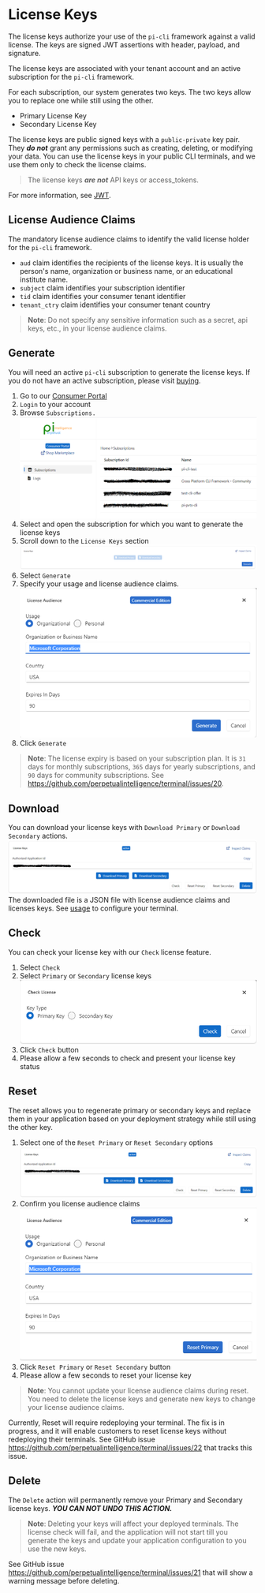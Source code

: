 # License Keys

The license keys authorize your use of the `pi-cli` framework against a valid license. The keys are signed JWT assertions with header, payload, and signature. 

The license keys are associated with your tenant account and an active subscription for the `pi-cli` framework.

For each subscription, our system generates two keys. The two keys allow you to replace one while still using the other.
- Primary License Key
- Secondary License Key

The license keys are public signed keys with a `public-private` key pair. They ***do not*** grant any permissions such as creating, deleting, or modifying your data. You can use the license keys in your public CLI terminals, and we use them only to check the license claims.

> The license keys ***are not*** API keys or access_tokens.

For more information, see [JWT](https://jwt.io/introduction).

## License Audience Claims
The mandatory license audience claims to identify the valid license holder for the `pi-cli` framework.
- `aud` claim identifies the recipients of the license keys. It is usually the person's name, organization or business name, or an educational institute name.
- `subject` claim identifies your subscription identifier
- `tid` claim identifies your consumer tenant identifier
- `tenant_ctry` claim identifies your consumer tenant country

> **Note**: Do not specify any sensitive information such as a secret, api keys, etc., in your license audience claims.

## Generate
You will need an active `pi-cli` subscription to generate the license keys. If you do not have an active subscription, please visit [buying](../../buying/intro.md).

1. Go to our [Consumer Portal](https://consumer.perpetualintelligence.com/)
2. `Login` to your account
3. Browse `Subscriptions.`
![Subscription](../../../images/picli/licensing/subscriptions.png)
4. Select and open the subscription for which you want to generate the license keys
5. Scroll down to the `License Keys` section
![Generate License Keys](../../../images/picli/licensing/generate.png)
6. Select `Generate`
7. Specify your usage and license audience claims. 
![Audience](../../../images/picli/licensing/generate-audience.png)
8. Click `Generate` 

> **Note**: The license expiry is based on your subscription plan. It is `31` days for monthly subscriptions, `365` days for yearly subscriptions, and `90` days for community subscriptions. See https://github.com/perpetualintelligence/terminal/issues/20.

## Download
You can download your license keys with `Download Primary` or `Download Secondary` actions.
![Download License Keys](../../../images/picli/licensing/licensekeys.png)
The downloaded file is a JSON file with license audience claims and licenses keys. See [usage](usage.md) to configure your terminal.

## Check
You can check your license key with our `Check` license feature.
1. Select `Check`
2. Select `Primary` or `Secondary` license keys
![Check](../../../images/picli/licensing/check-license.png)
3. Click `Check` button
4. Please allow a few seconds to check and present your license key status

## Reset
The reset allows you to regenerate primary or secondary keys and replace them in your application based on your deployment strategy while still using the other key.
1. Select one of the `Reset Primary` or `Reset Secondary` options
![Reset Options](../../../images/picli/licensing/licensekeys.png)
2. Confirm you license audience claims
![Reset License](../../../images/picli/licensing/reset-license.png)
3. Click `Reset Primary` or `Reset Secondary` button
4. Please allow a few seconds to reset your license key

> **Note**: You cannot update your license audience claims during reset. You need to delete the license keys and generate new keys to change your license audience claims.

Currently, Reset will require redeploying your terminal. The fix is in progress, and it will enable customers to reset license keys without redeploying their terminals. See GitHub issue https://github.com/perpetualintelligence/terminal/issues/22 that tracks this issue.

## Delete
The `Delete` action will permanently remove your Primary and Secondary license keys. ***YOU CAN NOT UNDO THIS ACTION.***

> **Note**: Deleting your keys will affect your deployed terminals. The license check will fail, and the application will not start till you generate the keys and update your application configuration to you use the new keys.

See GitHub issue https://github.com/perpetualintelligence/terminal/issues/21 that will show a warning message before deleting.




